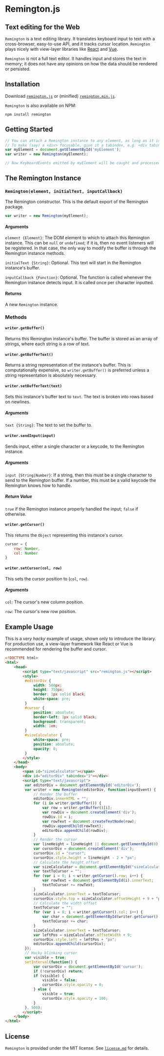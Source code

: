 # Remington.js
## Text editing for the Web

`Remington` is a text editing library. It translates keyboard input to text with a cross-browser, easy-to-use API, and it tracks cursor location. `Remington` plays nicely with view-layer libraries like [React](https://reactjs.org) and [Vue](https://vuejs.org).

`Remington` is not a full text editor. It handles input and stores the text in memory; it does not have any opinions on how the data should be rendered or persisted.

## Installation
Download [`remington.js`](https://jdormit.github.io/remington/remington.js) or (minified) [`remington.min.js`](https://jdormit.github.io/remington/remington.min.js).

`Remington` is also available on NPM:

`npm install remington`

## Getting Started
```javascript
// You can attach a Remington instance to any element, as long as it is focusable.
// To make (say) a <div> focusable, give it a tabindex, e.g. <div tabindex="1"></div>
var myElement = document.getElementById('myElement');
var writer = new Remington(myElement);

// Now KeyboardEvents emitted by myElement will be caught and processed by Remington
```
## The Remington Instance
### `Remington(element, initialText, inputCallback)`
The Remington constructor. This is the default export of the Remington package.

```javascript
var writer = new Remington(myElement);
```

#### Arguments
`element {Element}`: The DOM element to which to attach this Remington instance. This can be `null` or `undefined`; if it is, then no event listeners will be registered. In that case, the only way to modify the buffer is through the Remington instance methods.

`initialText {String}`: Optional. This text will start in the Remington instance's buffer.

`inputCallback {Function}`: Optional. The function is called whenever the Remington instance detects input. It is called once per character inputted.

#### Returns
A new `Remington` instance.

### Methods
#### `writer.getBuffer()`
Returns this Remington instance's buffer. The buffer is stored as an array of strings, where each string is a row of text.

#### `writer.getBufferText()`
Returns a string representation of the instance's buffer. This is computationally expensive, so `writer.getBuffer()` is preferred unless a string representation is absolutely necessary.

#### `writer.setBufferText(text)`
Sets this instance's buffer text to `text`. The text is broken into rows based on newlines.

##### Arguments
`text {String}`: The text to set the buffer to.

#### `writer.sendInput(input)`
Sends input, either a single character or a keycode, to the Remington instance.

##### Arguments
`input {String|Number}`: If a string, then this must be a single character to send to the Remington buffer. If a number, this must be a valid keycode the Remington knows how to handle.

##### Return Value
`true` if the Remington instance properly handled the input; `false` if otherwise.

#### `writer.getCursor()`
This returns the `Object` representing this instance's cursor.
```javascript
cursor = {
    row: Number,
    col: Number
}
```
#### `writer.setCursor(col, row)`
This sets the cursor position to (`col`, `row`).

##### Arguments
`col`: The cursor's new column position.

`row`: The cursor's new row position.

## Example Usage
This is a *very hacky* example of usage, shown only to introduce the library. For production use, a view-layer framework like React or Vue is recommended for rendering the buffer and cursor.

```html
<!DOCTYPE html>
<html>
    <head>
        <script type="text/javascript" src="remington.js"></script>
        <style>
         #editorDiv {
             width: 500px;
             height: 750px;
             border: 1px solid black;
             white-space: pre;
         }
         #cursor {
             position: absolute;
             border-left: 1px solid black;
             background: transparent;
             width: 1em;
         }
         #sizeCalculator {
             white-space: pre;
             position: absolute;
             opacity: 0;
         }
        </style>
    </head>
    <body>
        <span id="sizeCalculator"></span>
        <div id="editorDiv" tabindex="1"></div>
        <script type="text/javascript">
         var editorDiv = document.getElementById('editorDiv');
         var writer = new Remington(editorDiv, function(inputEvent) {
             // Render the buffer
             editorDiv.innerHTML = "";
             for (i in writer.getBuffer()) {
                 var row = writer.getBuffer()[i];
                 var rowDiv = document.createElement('div'); 
                 rowDiv.id = i;
                 var rowText = document.createTextNode(row);
                 rowDiv.appendChild(rowText);
                 editorDiv.appendChild(rowDiv);
             }
             // Render the cursor
             var lineHeight = lineHeight || document.getElementById(0).offsetHeight;
             var cursorDiv = document.createElement('div');
             cursorDiv.id = "cursor";
             cursorDiv.style.height = lineHeight - 2 + "px";
             // Calculate the height offset
             var sizeCalculator = document.getElementById("sizeCalculator");
             var textToCursor = "";
             for (var i = 0; i < writer.getCursor().row; i++) {
                 var rowText = document.getElementById(i).innerText;
                 textToCursor += rowText;
             }
             sizeCalculator.innerText = textToCursor;
             cursorDiv.style.top = sizeCalculator.offsetHeight + 9 + "px";
             // Calculate the width offset
             textToCursor = "";
             for (var i = 0; i < writer.getCursor().col; i++) {
                 var char = document.getElementById(writer.getCursor().row).innerText[i];
                 textToCursor += char;
             }
             sizeCalculator.innerText = textToCursor;
             var leftPos = sizeCalculator.offsetWidth + 9;
             cursorDiv.style.left = leftPos + "px";
             editorDiv.appendChild(cursorDiv);
         });
         // Hacky blinking cursor
         var visible = true;
         setInterval(function() {
             var cursorDiv = document.getElementById('cursor');
             if (!cursorDiv) return;
             if (visible) {
                 visible = false;
                 cursorDiv.style.opacity = 0;
             } else {
                 visible = true;
                 cursorDiv.style.opacity = 100;
             }
         }, 500);
        </script>
    </body>
</html>
```

## License
`Remington` is provided under the MIT license. See [`license.md`](./license.md) for details.
